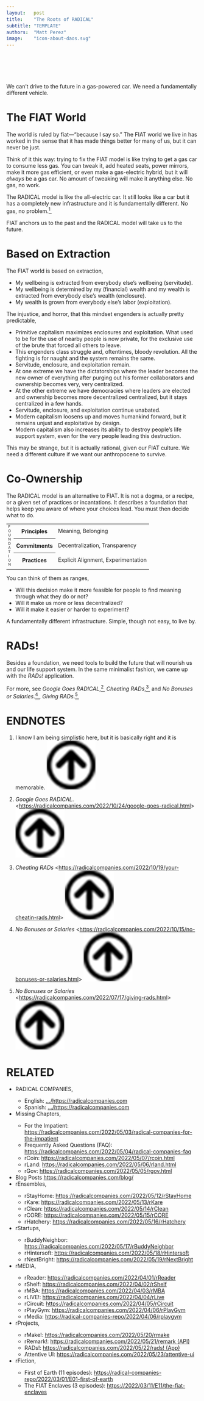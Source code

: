 ```yaml
---
layout:   post
title:    "The Roots of RADICAL"
subtitle: "TEMPLATE"
authors:  "Matt Perez"
image:    "icon-about-daos.svg"
---
```


<div style="display:none;">
 <p>We can’t drive to the future in a gas-powered car. We need a fundamentally different vehicle.</p>
</div>

<h1>&nbsp;</h1>
 <p>We can’t drive to the future in a gas-powered car. We need a fundamentally different vehicle.</p>

<h1>The <span class="_paradigm">FIAT</span> World</h1>
 <p>The world is ruled by fiat—&ldquo;because I say so.&rdquo; The <span class="_paradigm">FIAT</span> world we live in has worked in the sense that it has made things better for many of us, but it can never be just.</p>
 <p>Think of it this way: trying to fix the <span class="_paradigm">FIAT</span> model is like trying to get a gas car to consume less gas. You can tweak it, add heated seats, power mirrors, make it more gas efficient, or even make a gas-electric hybrid, but it will <em>always</em> be a gas car. No amount of tweaking will make it anything else. No gas, no work. </p>
 <p>The <span class="_paradigm">RADICAL</span> model is like the all-electric car. It still looks like a car but it has a completely new infrastructure and it is fundamentally different. No gas, no problem.<a href="#en01"><sup id="bm01">1&nbsp;</sup></a></p>
 <p><span class="_paradigm">FIAT</span> anchors us to the past and the <span class="_paradigm">RADICAL</span> model will take us to the future.</p>

<h1>Based on Extraction</h1>
 <p>The <span class="_paradigm">FIAT</span> world is based on extraction,</p>
 <ul>
  <li>My wellbeing is extracted from everybody else&rsquo;s wellbeing (servitude).</li>
  <li>My wellbeing is determined by my (financial) wealth and my wealth is extracted from everybody else’s wealth (enclosure).</li>
  <li>My wealth is grown from everybody else&rsquo;s labor (exploitation).</li>
 </ul>
 <p>The injustice, and horror, that this mindset engenders is actually pretty predictable,</p>
 <ul>
  <li>Primitive capitalism maximizes enclosures and exploitation. What used to be for the use of nearby people is now private, for the exclusive use of the brute that forced all others to leave.</li>
  <li>This engenders class struggle and, oftentimes, bloody revolution. All the fighting is for naught and the system remains the same.</li>
  <li>Servitude, enclosure, and exploitation remain.</li>
  <li>At one extreme we have the dictatorships where the leader becomes the new owner of everything after purging out his former collaborators and ownership becomes very, very centralized.</li>
  <li>At the other extreme we have democracies where leaders are elected and ownership becomes more decentralized centralized, but it stays centralized in a few hands.</li>
  <li>Servitude, enclosure, and exploitation continue unabated.</li>
  <li>Modern capitalism loosens up and moves humankind forward, but it remains unjust and exploitative by design.</li>
  <li>Modern capitalism also increases its ability to destroy people&rsquo;s life support system, even for the very people leading this destruction.</li>
 </ul>
 <p>This may be strange, but it is actually rational, given our <span class="_paradigm">FIAT</span> culture. We need a different culture if we want our anthropocene to survive.</p>

<h1>Co-Ownership</h1>
 <p>The <span class="_paradigm">RADICAL</span> model is an alternative to <span class="_paradigm">FIAT</span>. It is not a dogma, or a recipe, or a given set of practices or incantations. It describes a foundation that helps keep you aware of where your choices lead. You must then decide what to do.</p>
 <table class="_center">
  <tr>
   <td rowspan="3" style="width:1em; font-size:7pt; ">F O U N D A T I O N</td>
   <th>Principles</th>
   <td>Meaning, Belonging</td>
  </tr>
  <tr>
   <th>Commitments</th>
   <td>Decentralization, Transparency</td>
  </tr>
  <tr>
   <th>Practices</th>
   <td>Explicit Alignment, Experimentation</td>
  </tr>
  <tr>
   <td class="_spacer"></td>
  </tr>
 </table>
 <p>You can think of them as ranges,</p>
 <ul>
  <li>Will this decision make it more feasible for people to find meaning through what they do or not?</li>
  <li>Will it make us more or less decentralized?</li>
  <li>Will it make it easier or harder to experiment?</li>
 </ul>
 <p>A fundamentally different infrastructure. Simple, though not easy, to live by.</p>

<h1>RADs!</h1>
 <p>Besides a foundation, we need tools to build the future that will nourish us and our life support system. In the same minimalist fashion, we came up with the <em>RADs!</em> application.</p>
 <p>For more, see <em>Google Goes <span class="_paradigm">RADICAL</span></em>,<a href="#en02"><sup id="bm02">2&nbsp;</sup></a> <em>Cheating <span class="_paradigm">RAD</span>s</em>,<a href="#en03"><sup id="bm03">3&nbsp;</sup></a> and <em>No Bonuses or Salaries</em>.<a href="#en04"><sup id="bm04">4&nbsp;</sup></a>, <em>Giving <span class="_paradigm">RAD</span>s</em>.<a href="#en05"><sup id="bm05">5&nbsp;</sup></a></p>

<h1 class="_section">ENDNOTES</h1>
 <ol>
  <li id="en01">
   <p class="_list-item">
    I know I am being simplistic here, but it is basically right and it is memorable.
    <a class="_uparrow" href="#bm01"><img src="/assets/img/arrow-up-icon.png"></a>
   </p>
  </li>
  <li id="en02">
   <p class="_list-item">
    <em>Google Goes <span class="_paradigm">RADICAL</span></em>.
    <<a href="https://radicalcompanies.com/2022/10/24/google-goes-radical.html" target="_blank">https://radicalcompanies.com/2022/10/24/google-goes-radical.html</a>>
    <a class="_uparrow" href="#bm02"><img src="/assets/img/arrow-up-icon.png"></a>
   </p>
  </li>
  <li id="en03">
   <p class="_list-item">
    <em>Cheating <span class="_paradigm">RAD</span>s</em>
    <<a href="https://radicalcompanies.com/2022/10/19/your-cheatin-rads.html" target="_blank">https://radicalcompanies.com/2022/10/19/your-cheatin-rads.html</a>>
    <a class="_uparrow" href="#bm03"><img src="/assets/img/arrow-up-icon.png"></a>
   </p>
  </li>
  <li id="en04">
   <p class="_list-item">
    <em>No Bonuses or Salaries</em>
    <<a href="https://radicalcompanies.com/2022/10/15/no-bonuses-or-salaries.html" target="_blank">https://radicalcompanies.com/2022/10/15/no-bonuses-or-salaries.html</a>>
    <a class="_uparrow" href="#bm04"><img src="/assets/img/arrow-up-icon.png"></a>
   </p>
  </li>
  <li id="en05">
   <p class="_list-item">
    <em>No Bonuses or Salaries</em>
    <<a href="https://radicalcompanies.com/2022/07/17/giving-rads.html" target="_blank">https://radicalcompanies.com/2022/07/17/giving-rads.html</a>>
    <a class="_uparrow" href="#bm05"><img src="/assets/img/arrow-up-icon.png"></a>
   </p>
  </li>
 </ol>

<h1 class="_section">RELATED</h1>
 <ul>
  <li>RADICAL COMPANIES,</li>
   <ul>
    <li><a>English</a>: <a href="https://radicalcompanies.com" target="_blank">&hellip;/https://radicalcompanies.com</a></li>
    <li><a>Spanish</a>: <a href="https://radicalcompanies.com" target="_blank">&hellip;/https://radicalcompanies.com</a></li>
   </ul>
  <li>Missing Chapters,</li>
   <ul>
    <li>For the Impatient: <a href="https://radicalcompanies.com/2022/05/03/radical-companies-for-the-impatient" target="_blank">https://radicalcompanies.com/2022/05/03/radical-companies-for-the-impatient</a></li>
    <li>Frequently Asked Questions (FAQ): <a href="https://radicalcompanies.com/2022/05/04/radical-companies-faq" target="_blank">https://radicalcompanies.com/2022/05/04/radical-companies-faq</a></li>
    <li>rCoin: <a href="https://radicalcompanies.com/2022/05/07/rcoin.html" target="_blank">https://radicalcompanies.com/2022/05/07/rcoin.html</a></li>
    <li>rLand: <a href="https://radicalcompanies.com/2022/05/06/rland.html" target="_blank">https://radicalcompanies.com/2022/05/06/rland.html</a></li>
    <li>rGov: <a href="https://radicalcompanies.com/2022/05/05/rgov.html" target="_blank">https://radicalcompanies.com/2022/05/05/rgov.html</a></li>
   </ul>
   <li>Blog Posts <a href="https://radicalcompanies.com/blog/" target="_blank">https://radicalcompanies.com/blog/</a></li>
   <li>rEnsembles,</li>
    <ul>
     <li> rStayHome: <a href="https://radicalcompanies.com/2022/05/12/rStayHome" target="_blank">https://radicalcompanies.com/2022/05/12/rStayHome</a></li>
     <li>     rKare: <a href="https://radicalcompanies.com/2022/05/13/rKare" target="_blank">https://radicalcompanies.com/2022/05/13/rKare</a></li>
     <li>    rClean: <a href="https://radicalcompanies.com/2022/05/14/rClean" target="_blank">https://radicalcompanies.com/2022/05/14/rClean</a></li>
     <li>     rCORE: <a href="https://radicalcompanies.com/2022/05/15/rCORE" target="_blank">https://radicalcompanies.com/2022/05/15/rCORE</a></li>
     <li>rHatchery: <a href="https://radicalcompanies.com/2022/05/16/rHatchery" target="_blank">https://radicalcompanies.com/2022/05/16/rHatchery</a></li>
    </ul>
   <li>rStartups,</li>
    <ul>
     <li>rBuddyNeighbor: <a href="https://radicalcompanies.com/2022/05/17/rBuddyNeighbor" target="_blank">https://radicalcompanies.com/2022/05/17/rBuddyNeighbor</a></li>
     <li>   rHintersoft: <a href="https://radicalcompanies.com/2022/05/18/rHintersoft" target="_blank">https://radicalcompanies.com/2022/05/18/rHintersoft</a></li> 
     <li>   rNextBright: <a href="https://radicalcompanies.com/2022/05/19/rNextBright" target="_blank">https://radicalcompanies.com/2022/05/19/rNextBright</a></li>
    </ul>
   <li>rMEDIA,</li>
    <ul>
     <li> rReader: <a href="https://radicalcompanies.com/2022/04/01/rReader" target="_blank">https://radicalcompanies.com/2022/04/01/rReader</a></li>
     <li>  rShelf: <a href="https://radicalcompanies.com/2022/04/02/rShelf" target="_blank">https://radicalcompanies.com/2022/04/02/rShelf</a></li>
     <li>    rMBA: <a href="https://radicalcompanies.com/2022/04/03/rMBA" target="_blank">https://radicalcompanies.com/2022/04/03/rMBA</a></li>
     <li>  rLIVE!: <a href="https://radicalcompanies.com/2022/04/04/rLive" target="_blank">https://radicalcompanies.com/2022/04/04/rLive</a></li>
     <li>rCircuit: <a href="https://radicalcompanies.com/2022/04/05/rCircuit" target="_blank">https://radicalcompanies.com/2022/04/05/rCircuit</a></li>
     <li>rPlayGym: <a href="https://radicalcompanies.com/2022/04/06/rPlayGym" target="_blank">https://radicalcompanies.com/2022/04/06/rPlayGym</a></li>
     <li>  rMedia: <a href="https://radical-companies-repo/2022/04/06/rplaygym" target="_blank">https://radical-companies-repo/2022/04/06/rplaygym</a></li>
    </ul>
   <li>rProjects,</li>
    <ul>
     <li>      rMake!: <a href="https://radicalcompanies.com/2022/05/20/rmake" target="_blank">https://radicalcompanies.com/2022/05/20/rmake</a></li>
     <li>    rRemark!: <a href="https://radicalcompanies.com/2022/05/21/remark" target="_blank">https://radicalcompanies.com/2022/05/21/remark (API)</a></li>
     <li>       RADs!: <a href="https://radicalcompanies.com/2022/05/22/rads!" target="_blank">https://radicalcompanies.com/2022/05/22/rads! (App)</a></li>
     <li>Attentive UI: <a href="https://radicalcompanies.com/2022/05/23/attentive-ui" target="_blank">https://radicalcompanies.com/2022/05/23/attentive-ui</a></li>
    </ul>
   <li>rFiction,</li>
    <ul>
     <li>  First of Earth (11 episodes): <a href="https://radical-companies-repo/2022/03/01/E01-first-of-earth" target="_blank">https://radical-companies-repo/2022/03/01/E01-first-of-earth</a></li>
     <li>The FIAT Enclaves (3 episodes): <a href="https://2022/03/11/E11/the-fiat-enclaves" target="_blank">https://2022/03/11/E11/the-fiat-enclaves</a></li>
    </ul>
